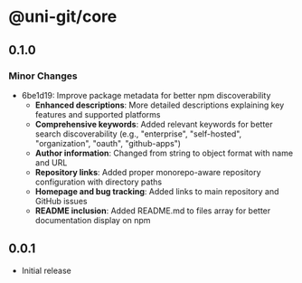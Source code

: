 # @uni-git/core

## 0.1.0

### Minor Changes

- 6be1d19: Improve package metadata for better npm discoverability
  - **Enhanced descriptions**: More detailed descriptions explaining key features and supported platforms
  - **Comprehensive keywords**: Added relevant keywords for better search discoverability (e.g., "enterprise", "self-hosted", "organization", "oauth", "github-apps")
  - **Author information**: Changed from string to object format with name and URL
  - **Repository links**: Added proper monorepo-aware repository configuration with directory paths
  - **Homepage and bug tracking**: Added links to main repository and GitHub issues
  - **README inclusion**: Added README.md to files array for better documentation display on npm

## 0.0.1

- Initial release
